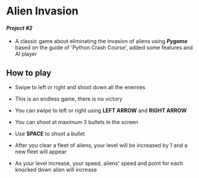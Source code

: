 # Alien Invasion
#### _Project #2_
- A classic game about eliminating the invasion of aliens using **_Pygame_** based on the guide of 'Python Crash Course', added some features and AI player

## How to play
- Swipe to left or right and shoot down all the enemies

- This is an endless game, there is no victory

- You can swipe to left or right using **LEFT ARROW** and **RIGHT ARROW**

- You can shoot at maximum 3 bullets in the screen

- Use **SPACE** to shoot a bullet

- After you clear a fleet of aliens, your level will be increased by 1 and a new fleet will appear

- As your level increase, your speed, aliens' speed and point for each knocked down alien will increase